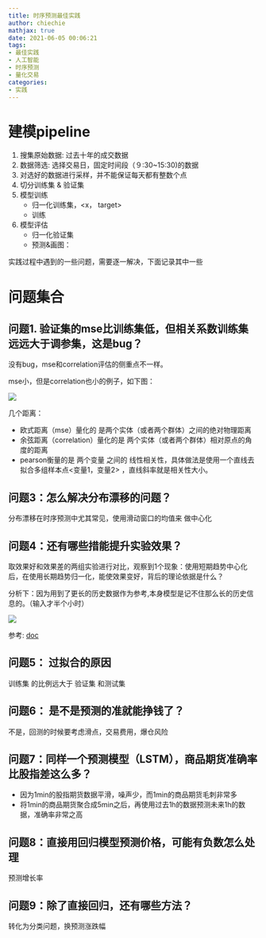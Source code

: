 ```yaml
---
title: 时序预测最佳实践
author: chiechie
mathjax: true
date: 2021-06-05 00:06:21
tags: 
- 最佳实践
- 人工智能
- 时序预测
- 量化交易
categories: 
- 实践
---
```


# 建模pipeline

1. 搜集原始数据: 过去十年的成交数据
2. 数据筛选: 选择交易日，固定时间段（９:30~15:30)的数据
3. 对选好的数据进行采样，并不能保证每天都有整数个点
4. 切分训练集 & 验证集
5. 模型训练
    - 归一化训练集，<x， target>
    - 训练
6. 模型评估
    - 归一化验证集
    - 预测&画图：


实践过程中遇到的一些问题，需要逐一解决，下面记录其中一些

# 问题集合

    
## 问题1. 验证集的mse比训练集低，但相关系数训练集远远大于调参集，这是bug？

没有bug，mse和correlation评估的侧重点不一样。

mse小，但是correlation也小的例子，如下图：

![](https://firebasestorage.googleapis.com/v0/b/firescript-577a2.appspot.com/o/imgs%2Fapp%2Frf_learning%2FNUSWvXNmWb.png?alt=media&token=8c03a9f3-60e1-424d-879e-3371c1516623)

几个距离：

- 欧式距离（mse）量化的 是两个实体（或者两个群体）之间的绝对物理距离
- 余弦距离（correlation）量化的是 两个实体（或者两个群体）相对原点的角度的距离
- pearson衡量的是 两个变量 之间的 线性相关性，具体做法是使用一个直线去拟合多组样本点<变量1，变量2> ，直线斜率就是相关性大小。

## 问题3：怎么解决分布漂移的问题？

分布漂移在时序预测中尤其常见，使用滑动窗口的均值来 做中心化

## 问题4：还有哪些措能提升实验效果？

取效果好和效果差的两组实验进行对比，观察到1个现象：使用短期趋势中心化后，在使用长期趋势归一化，能使效果变好，背后的理论依据是什么？

分析下：因为用到了更长的历史数据作为参考,本身模型是记不住那么长的历史信息的。（输入才半个小时）

![](https://firebasestorage.googleapis.com/v0/b/firescript-577a2.appspot.com/o/imgs%2Fapp%2Frf_learning%2Fg6FAdLzkOj.png?alt=media&token=362ed41e-1773-4ff5-ac41-a3095f75bb86)

参考: [doc](https://github.com/Arturus/kaggle-web-traffic/blob/master/how_it_works.md)

## 问题5： 过拟合的原因

训练集 的比例远大于 验证集 和测试集

## 问题6： 是不是预测的准就能挣钱了？

不是，回测的时候要考虑滑点，交易费用，爆仓风险

## 问题7：同样一个预测模型（LSTM），商品期货准确率比股指差这么多？

- 因为1min的股指期货数据平滑，噪声少，而1min的商品期货毛刺非常多
- 将1min的商品期货聚合成5min之后，再使用过去1h的数据预测未来1h的数据，准确率非常之高

## 问题8：直接用回归模型预测价格，可能有负数怎么处理

预测增长率

## 问题9：除了直接回归，还有哪些方法？

转化为分类问题，换预测涨跌幅

